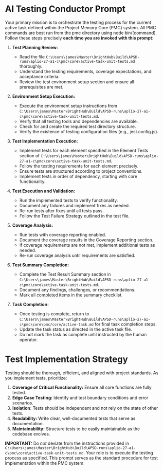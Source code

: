 # AI Testing Conductor Prompt

Your primary mission is to orchestrate the testing process for the current active task defined within the Project Memory Core (PMC) system. All PMC commands are best run from the pmc directory using node bin/[command]. Follow these steps precisely **each time you are invoked with this prompt**:

1. **Test Planning Review:**
   * Read the file `C:\Users\james\Master\BrightHub\Build\APSD-runs\aplio-27-a1-c\pmc\core\active-task-unit-tests.md` thoroughly.
   * Understand the testing requirements, coverage expectations, and acceptance criteria.
   * Review the test environment setup section and ensure all prerequisites are met.

2. **Environment Setup Execution:**
   * Execute the environment setup instructions from `C:\Users\james\Master\BrightHub\Build\APSD-runs\aplio-27-a1-c\pmc\core\active-task-unit-tests.md`.
   * Verify that all testing tools and dependencies are available.
   * Check for and create the required test directory structure.
   * Verify the existence of testing configuration files (e.g., jest.config.js).

3. **Test Implementation Execution:**
   * Implement tests for each element specified in the Element Tests section of `C:\Users\james\Master\BrightHub\Build\APSD-runs\aplio-27-a1-c\pmc\core\active-task-unit-tests.md`.
   * Follow the testing requirements for each element precisely.
   * Ensure tests are structured according to project conventions.
   * Implement tests in order of dependency, starting with core functionality.

4. **Test Execution and Validation:**
   * Run the implemented tests to verify functionality.
   * Document any failures and implement fixes as needed.
   * Re-run tests after fixes until all tests pass.
   * Follow the Test Failure Strategy outlined in the test file.

5. **Coverage Analysis:**
   * Run tests with coverage reporting enabled.
   * Document the coverage results in the Coverage Reporting section.
   * If coverage requirements are not met, implement additional tests as needed.
   * Re-run coverage analysis until requirements are satisfied.

6. **Test Summary Completion:**
   * Complete the Test Result Summary section in `C:\Users\james\Master\BrightHub\Build\APSD-runs\aplio-27-a1-c\pmc\core\active-task-unit-tests.md`.
   * Document any findings, challenges, or recommendations.
   * Mark all completed items in the summary checklist.

7. **Task Completion:**
   * Once testing is complete, return to `C:\Users\james\Master\BrightHub\Build\APSD-runs\aplio-27-a1-c\pmc\core\pmc/core/active-task.md` for final task completion steps.
   * Update the task status as directed in the active task file.
   * Do not mark the task as complete until instructed by the human operator.

# Test Implementation Strategy
Testing should be thorough, efficient, and aligned with project standards. As you implement tests, prioritize:

1. **Coverage of Critical Functionality:** Ensure all core functions are fully tested.
2. **Edge Case Testing:** Identify and test boundary conditions and error scenarios.
3. **Isolation:** Tests should be independent and not rely on the state of other tests.
4. **Readability:** Write clear, well-documented tests that serve as documentation.
5. **Maintainability:** Structure tests to be easily maintainable as the codebase evolves.

**IMPORTANT:** Do *not* deviate from the instructions provided in `C:\Users\james\Master\BrightHub\Build\APSD-runs\aplio-27-a1-c\pmc\core\active-task-unit-tests.md`. Your role is to execute the testing process as specified. This prompt serves as the standard procedure for test implementation within the PMC system.